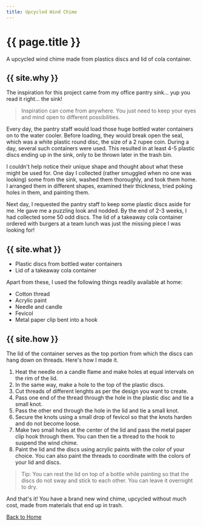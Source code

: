 ```yaml
---
title: Upcycled Wind Chime
---
```


# {{ page.title }}


A upcycled wind chime made from plastics discs and lid of cola container.


## {{ site.why }}

The inspiration for this project came from my office pantry sink... yup you read it right... the sink! 

 > Inspiration can come from anywhere. You just need to keep your eyes and mind open to different possibilities. 
 
Every day, the pantry staff would load those huge bottled water containers on to the water cooler. Before loading, they would break open the seal, which was a white plastic round disc, the size of a 2 rupee coin. During a day, several such containers were used. This resulted in at least 4-5 plastic discs ending up in the sink, only to be thrown later in the trash bin. 

I couldn't help notice their unique shape and thought about what these might be used for. One day I collected (rather smuggled when no one was looking) some from the sink, washed them thoroughly, and took them home. I arranged them in different shapes, examined their thickness, tried poking holes in them, and painting them. 

Next day, I requested the pantry staff to keep some plastic discs aside for me. He gave me a puzzling look and nodded. By the end of 2-3 weeks, I had collected some 50 odd discs. The lid of a takeaway cola container ordered with burgers at a team lunch was just the missing piece I was looking for! 

## {{ site.what }}

 - Plastic discs from bottled water containers
 - Lid of a takeaway cola container

Apart from these, I used the following things readily available at home: 

 - Cotton thread
 - Acrylic paint
 - Needle and candle
 - Fevicol
 - Metal paper clip bent into a hook
 
## {{ site.how }}

The lid of the container serves as the top portion from which the discs can hang down on threads. Here's how I made it. 

 1. Heat the needle on a candle flame and make holes at equal intervals on the rim of the lid.
 1. In the same way, make a hole to the top of the plastic discs.
 1. Cut threads of different lenghts as per the design you want to create.
 1. Pass one end of the thread through the hole in the plastic disc and tie a small knot.
 1. Pass the other end through the hole in the lid and tie a small knot.
 1. Secure the knots using a small drop of fevicol so that the knots harden and do not become loose.
 1. Make two small holes at the center of the lid and pass the metal paper clip hook through them. You can then tie a thread to the hook to suspend the wind chime.
 1. Paint the lid and the discs using acrylic paints with the color of your choice. You can also paint the threads to coordinate with the colors of your lid and discs.
 > Tip: You can rest the lid on top of a bottle while painting so that the discs do not sway and stick to each other. You can leave it overnight to dry.

And that's it! You have a brand new wind chime, upcycled without much cost, made from materials that end up in trash.

[Back to Home](./topics/index)
 
 
